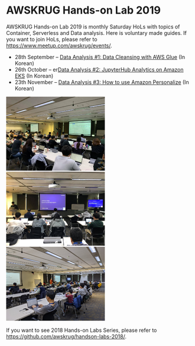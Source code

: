 # AWSKRUG Hands-on Lab 2019

AWSKRUG Hands-on Lab 2019 is monthly Saturday HoLs with topics of Container, Serverless and Data analysis. Here is voluntary made guides. If you want to join HoLs, please refer to <https://www.meetup.com/awskrug/events/>.


* 28th September – [Data Analysis #1: Data Cleansing with AWS Glue](https://docs.google.com/document/d/137sbTTov-c6IoD8uDeVpPKvnubYf83XIjJLPBumrl58/edit)  (In Korean) 
* 26th October – er[Data Analysis #2: JupyterHub Analytics on Amazon EKS](https://github.com/1ambda/terraform-aws-eks-jupyterhub/)  (In Korean) 
* 23th November – [Data Analysis #3: How to use Amazon Personalize](http://personalize-workshop-junghee.s3-website.ap-northeast-2.amazonaws.com/)  (In Korean) 

<img src="https://raw.githubusercontent.com/awskrug/handson-labs-2019/master/awskrug-handson-1.jpg" height="200"> <img src="https://raw.githubusercontent.com/awskrug/handson-labs-2019/master/awskrug-handson-2.jpg" height="200"> <img src="https://raw.githubusercontent.com/awskrug/handson-labs-2019/master/awskrug-handson-3.jpg" height="200">

If you want to see 2018 Hands-on Labs Series, please refer to <https://github.com/awskrug/handson-labs-2018/>.

